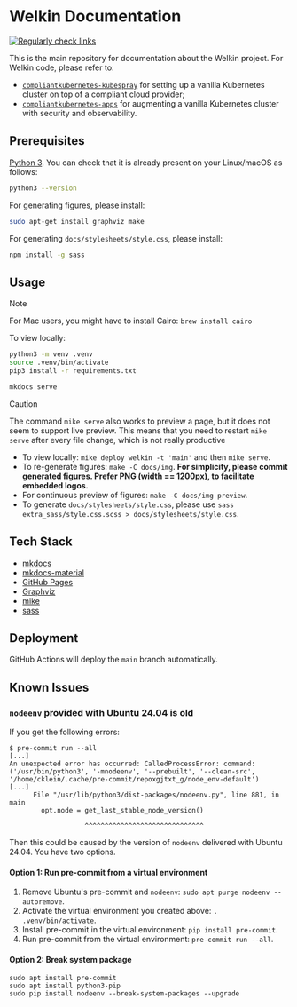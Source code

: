 # Welkin Documentation

[![Regularly check links](https://github.com/elastisys/welkin/actions/workflows/checklinks.yml/badge.svg)](https://github.com/elastisys/welkin/actions/workflows/checklinks.yml)

This is the main repository for documentation about the Welkin project. For Welkin code, please refer to:

- [`compliantkubernetes-kubespray`](https://github.com/elastisys/compliantkubernetes-kubespray) for setting up a vanilla Kubernetes cluster on top of a compliant cloud provider;
- [`compliantkubernetes-apps`](https://github.com/elastisys/compliantkubernetes-apps) for augmenting a vanilla Kubernetes cluster with security and observability.

## Prerequisites

[Python 3](https://www.python.org/). You can check that it is already present on your Linux/macOS as follows:

```sh
python3 --version
```

For generating figures, please install:

```sh
sudo apt-get install graphviz make
```

For generating `docs/stylesheets/style.css`, please install:

```sh
npm install -g sass
```

## Usage

> [!NOTE]
> For Mac users, you might have to install Cairo: `brew install cairo`

To view locally:

```sh
python3 -m venv .venv
source .venv/bin/activate
pip3 install -r requirements.txt

mkdocs serve
```

> [!CAUTION]
> The command `mike serve` also works to preview a page, but it does not seem to support live preview.
> This means that you need to restart `mike serve` after every file change, which is not really productive

- To view locally: `mike deploy welkin -t 'main'` and then `mike serve`.
- To re-generate figures: `make -C docs/img`. **For simplicity, please commit generated figures. Prefer PNG (width == 1200px), to facilitate embedded logos.**
- For continuous preview of figures: `make -C docs/img preview`.
- To generate `docs/stylesheets/style.css`, please use `sass extra_sass/style.css.scss > docs/stylesheets/style.css`.

## Tech Stack

- [mkdocs](https://www.mkdocs.org/)
- [mkdocs-material](https://squidfunk.github.io/mkdocs-material/)
- [GitHub Pages](https://pages.github.com/)
- [Graphviz](https://graphviz.org/)
- [mike](https://github.com/jimporter/mike)
- [sass](https://www.npmjs.com/package/sass)

## Deployment

GitHub Actions will deploy the `main` branch automatically.

## Known Issues

### `nodeenv` provided with Ubuntu 24.04 is old

If you get the following errors:

```console
$ pre-commit run --all
[...]
An unexpected error has occurred: CalledProcessError: command: ('/usr/bin/python3', '-mnodeenv', '--prebuilt', '--clean-src', '/home/cklein/.cache/pre-commit/repoxgjtxt_g/node_env-default')
[...]
      File "/usr/lib/python3/dist-packages/nodeenv.py", line 881, in main
        opt.node = get_last_stable_node_version()

                   ^^^^^^^^^^^^^^^^^^^^^^^^^^^^^^
```

Then this could be caused by the version of `nodeenv` delivered with Ubuntu 24.04.
You have two options.

#### Option 1: Run pre-commit from a virtual environment

1. Remove Ubuntu's pre-commit and `nodeenv`: `sudo apt purge nodeenv --autoremove`.
1. Activate the virtual environment you created above: `. .venv/bin/activate`.
1. Install pre-commit in the virtual environment: `pip install pre-commit`.
1. Run pre-commit from the virtual environment: `pre-commit run --all`.

#### Option 2: Break system package

```shell
sudo apt install pre-commit
sudo apt install python3-pip
sudo pip install nodeenv --break-system-packages --upgrade
```
